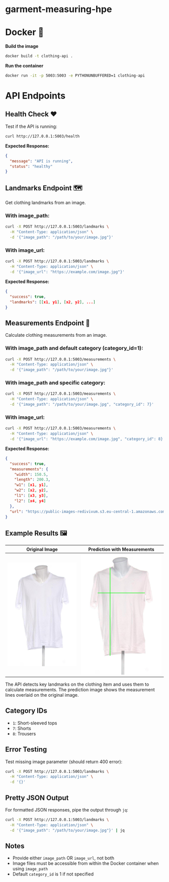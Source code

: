 # garment-measuring-hpe

# Docker 🐋

**Build the image**
```bash
docker build -t clothing-api .
```

**Run the container**
```bash
docker run -it -p 5003:5003 -e PYTHONUNBUFFERED=1 clothing-api
```

# API Endpoints

## Health Check ❤️

Test if the API is running:

```bash
curl http://127.0.0.1:5003/health
```

**Expected Response:**
```json
{
  "message": "API is running",
  "status": "healthy"
}
```

## Landmarks Endpoint 🗺️

Get clothing landmarks from an image.

### With image_path:
```bash
curl -X POST http://127.0.0.1:5003/landmarks \
  -H "Content-Type: application/json" \
  -d '{"image_path": "/path/to/your/image.jpg"}'
```

### With image_url:
```bash
curl -X POST http://127.0.0.1:5003/landmarks \
  -H "Content-Type: application/json" \
  -d '{"image_url": "https://example.com/image.jpg"}'
```

**Expected Response:**
```json
{
  "success": true,
  "landmarks": [[x1, y1], [x2, y2], ...]
}
```

## Measurements Endpoint 📏

Calculate clothing measurements from an image.

### With image_path and default category (category_id=1):
```bash
curl -X POST http://127.0.0.1:5003/measurements \
  -H "Content-Type: application/json" \
  -d '{"image_path": "/path/to/your/image.jpg"}'
```

### With image_path and specific category:
```bash
curl -X POST http://127.0.0.1:5003/measurements \
  -H "Content-Type: application/json" \
  -d '{"image_path": "/path/to/your/image.jpg", "category_id": 7}'
```

### With image_url:
```bash
curl -X POST http://127.0.0.1:5003/measurements \
  -H "Content-Type: application/json" \
  -d '{"image_url": "https://example.com/image.jpg", "category_id": 8}'
```

**Expected Response:**
```json
{
  "success": true,
  "measurements": {
    "width": 150.5,
    "length": 200.3,
    "w1": [x1, y1],
    "w2": [x2, y2],
    "l1": [x3, y3],
    "l2": [x4, y4]
  },
  "url": "https://public-images-redivivum.s3.eu-central-1.amazonaws.com/Remix_data/predictions/image_1750776340.jpg"
}
```

## Example Results 🖼️

| Original Image | Prediction with Measurements |
|---------------|----------------------------|
| ![Original shirt](image/README/image_1750776340.jpg) | ![Shirt with measurements](image/README/pred_1750776340.jpg) |

The API detects key landmarks on the clothing item and uses them to calculate measurements. The prediction image shows the measurement lines overlaid on the original image.

## Category IDs

- `1`: Short-sleeved tops
- `7`: Shorts  
- `8`: Trousers

## Error Testing

Test missing image parameter (should return 400 error):
```bash
curl -X POST http://127.0.0.1:5003/landmarks \
  -H "Content-Type: application/json" \
  -d '{}'
```

## Pretty JSON Output

For formatted JSON responses, pipe the output through `jq`:
```bash
curl -X POST http://127.0.0.1:5003/landmarks \
  -H "Content-Type: application/json" \
  -d '{"image_path": "/path/to/your/image.jpg"}' | jq
```

## Notes

- Provide either `image_path` OR `image_url`, not both
- Image files must be accessible from within the Docker container when using `image_path`
- Default `category_id` is 1 if not specified

